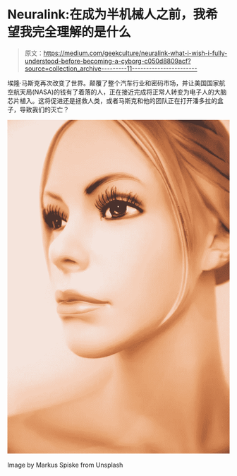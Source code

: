 # Neuralink:在成为半机械人之前，我希望我完全理解的是什么

> 原文：<https://medium.com/geekculture/neuralink-what-i-wish-i-fully-understood-before-becoming-a-cyborg-c050d8809acf?source=collection_archive---------11----------------------->

埃隆·马斯克再次改变了世界。颠覆了整个汽车行业和密码市场，并让美国国家航空航天局(NASA)的钱有了着落的人，正在接近完成将正常人转变为电子人的大脑芯片植入。这将促进还是拯救人类，或者马斯克和他的团队正在打开潘多拉的盒子，导致我们的灭亡？

![](img/a9c08d159db4314dcff322ed9f5d38e7.png)

Image by Markus Spiske from Unsplash